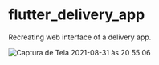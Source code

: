 # flutter_delivery_app

Recreating web interface of a delivery app.

![Captura de Tela 2021-08-31 às 20 55 06](https://user-images.githubusercontent.com/54601019/131590658-fa70826e-096d-426c-99d2-02934d820044.png)

